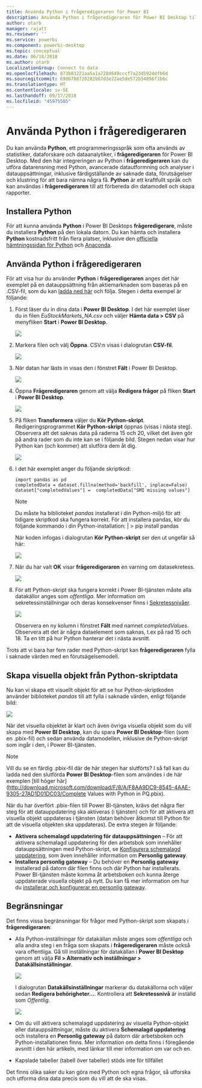 ```yaml
---
title: Använda Python i frågeredigeraren för Power BI
description: Använda Python i frågeredigeraren för Power BI Desktop till avancerade analyser
author: otarb
manager: rajatt
ms.reviewer: ''
ms.service: powerbi
ms.component: powerbi-desktop
ms.topic: conceptual
ms.date: 06/18/2018
ms.author: otarb
LocalizationGroup: Connect to data
ms.openlocfilehash: 873b83221aa5a1a728d648cccf7a23d5924dfb6d
ms.sourcegitcommit: 698b788720282b67d3e22ae5de572b54056f1b6c
ms.translationtype: HT
ms.contentlocale: sv-SE
ms.lasthandoff: 09/17/2018
ms.locfileid: "45975505"
---
```

# <a name="using-python-in-query-editor"></a>Använda Python i frågeredigeraren
Du kan använda **Python**, ett programmeringsspråk som ofta används av statistiker, dataforskare och dataanalytiker, i **frågeredigeraren** för Power BI Desktop. Med den här integreringen av Python i **frågeredigeraren** kan du utföra datarensning med Python, avancerade datautformning och analyser i datauppsättningar, inklusive färdigställande av saknade data, förutsägelser och klustring för att bara nämna några få. **Python** är ett kraftfullt språk och kan användas i **frågeredigeraren** till att förbereda din datamodell och skapa rapporter.

## <a name="installing-python"></a>Installera Python
För att kunna använda **Python** i Power BI Desktops **frågeredigerare**, måste du installera **Python** på den lokala datorn. Du kan hämta och installera **Python** kostnadsfritt från flera platser, inklusive den [officiella hämtningssidan för Python](https://www.python.org/) och [Anaconda](https://anaconda.org/anaconda/python/).

## <a name="using-python-in-query-editor"></a>Använda Python i frågeredigeraren
För att visa hur du använder **Python** i **frågeredigeraren** anges det här exemplet på en datauppsättning från aktiemarknaden som baseras på en .CSV-fil, som du kan [ladda ned här](http://download.microsoft.com/download/F/8/A/F8AA9DC9-8545-4AAE-9305-27AD1D01DC03/EuStockMarkets_NA.csv) och följa. Stegen i detta exempel är följande:

1. Först läser du in dina data i **Power BI Desktop**. I det här exemplet läser du in filen *EuStockMarkets_NA.csv* och väljer **Hämta data > CSV** på menyfliken **Start** i **Power BI Desktop**.
   
   ![](media/desktop-python-in-query-editor/python-in-query-editor-1.png)
2. Markera filen och välj **Öppna**. CSV:n visas i dialogrutan **CSV-fil**.
   
   ![](media/desktop-python-in-query-editor/python-in-query-editor-2.png)
3. När datan har lästs in visas den i fönstret **Fält** i Power BI Desktop.
   
   ![](media/desktop-python-in-query-editor/python-in-query-editor-3.png)
4. Öppna **Frågeredigeraren** genom att välja **Redigera frågor** på fliken **Start** i **Power BI Desktop**.
   
   ![](media/desktop-python-in-query-editor/python-in-query-editor-4.png)
5. På fliken **Transformera** väljer du **Kör Python-skript**. Redigeringsprogrammet **Kör Python-skript** öppnas (visas i nästa steg). Observera att det saknas data på raderna 15 och 20, vilket det även gör på andra rader som du inte kan se i följande bild. Stegen nedan visar hur Python kan (och kommer) att slutföra dem åt dig.
   
   ![](media/desktop-python-in-query-editor/python-in-query-editor-5.png)
6. I det här exemplet anger du följande skriptkod:
   
       import pandas as pd
       completedData = dataset.fillna(method='backfill', inplace=False)
       dataset["completedValues"] =  completedData["SMI missing values"]
   
   > [!NOTE]
   > Du måste ha biblioteket *pandas* installerat i din Python-miljö för att tidigare skriptkod ska fungera korrekt. För att installera pandas, kör du följande kommando i din Python-installation: |      > pip install pandas
   > 
   > 
   
   När koden infogas i dialogrutan **Kör Python-skript** ser den ut ungefär så här:
   
   ![](media/desktop-python-in-query-editor/python-in-query-editor-5b.png)
7. När du har valt **OK** visar **frågeredigeraren** en varning om datasekretess.
   
   ![](media/desktop-python-in-query-editor/python-in-query-editor-6.png)
8. För att Python-skript ska fungera korrekt i Power BI-tjänsten måste alla datakällor anges som *offentliga*. Mer information om sekretessinställningar och deras konsekvenser finns i [Sekretessnivåer](desktop-privacy-levels.md).
   
   ![](media/desktop-python-in-query-editor/python-in-query-editor-7.png)
   
   Observera en ny kolumn i fönstret **Fält** med namnet *completedValues*. Observera att det är några dataelement som saknas, t.ex på rad 15 och 18. Ta en titt på hur Python hanterar det i nästa avsnitt.
   

Trots att vi bara har fem rader med Python-skript kan **frågeredigeraren** fylla i saknade värden med en förutsägelsemodell.

## <a name="creating-visuals-from-python-script-data"></a>Skapa visuella objekt från Python-skriptdata
Nu kan vi skapa ett visuellt objekt för att se hur Python-skriptkoden använder biblioteket *pandas* till att fylla i saknade värden, enligt följande bild:

![](media/desktop-python-in-query-editor/python-in-query-editor-8.png)

När det visuella objektet är klart och även övriga visuella objekt som du vill skapa med **Power BI Desktop**, kan du spara **Power BI Desktop**-filen (som en .pbix-fil) och sedan använda datamodellen, inklusive de Python-skript som ingår i den, i Power BI-tjänsten.

> [!NOTE]
> Vill du se en färdig .pbix-fil där de här stegen har slutförts? I så fall kan du ladda ned den slutförda **Power BI Desktop**-filen som användes i de här exemplen [till höger här](http://download.microsoft.com/download/F/8/A/F8AA9DC9-8545-4AAE-9305-27AD1D01DC03/Complete Values with Python in PQ.pbix).
> 
> 

När du har överfört .pbix-filen till Power BI-tjänsten, krävs det några fler steg för att datauppdatering ska aktiveras (i tjänsten) och för att aktivera att visuella objekt uppdateras i tjänsten (datan behöver åtkomst till Python för att de visuella objekten ska uppdateras). De extra stegen är följande:

* **Aktivera schemalagd uppdatering för datauppsättningen** – För att aktivera schemalagd uppdatering för den arbetsbok som innehåller datauppsättningen med Python-skript, se [Konfigurera schemalagd uppdatering](refresh-scheduled-refresh.md), som även innehåller information om **Personlig gateway**.
* **Installera personlig gateway** – Du behöver en **Personlig gateway** installerad på datorn där filen finns och där Python har installerats. Power BI-tjänsten måste komma åt arbetsboken och kunna återge uppdaterade visuella objekt på nytt. Du kan få mer information om hur du [installerar och konfigurerar en personlig gateway](personal-gateway.md).

## <a name="limitations"></a>Begränsningar
Det finns vissa begränsningar för frågor med Python-skript som skapats i **frågeredigeraren**:

* Alla Python-inställningar för datakällan måste anges som *offentliga* och alla andra steg i en fråga som skapats i **frågeredigeraren** måste också vara offentliga. Gå till inställningar för datakällan i **Power BI Desktop** genom att välja **Fil > Alternativ och inställningar > Datakällsinställningar**.
  
  ![](media/desktop-python-in-query-editor/python-in-query-editor-9.png)
  
  I dialogrutan **Datakällsinställningar** markerar du datakällorna och väljer sedan **Redigera behörigheter...**. Kontrollera att **Sekretessnivå** är inställd som *Offentlig*.
  
  ![](media/desktop-python-in-query-editor/python-in-query-editor-10.png)    
* Om du vill aktivera schemalagd uppdatering av visuella Python-objekt eller datauppsättningar, måste du aktivera **Schemalagd uppdatering** och installera en **Personlig gateway** på datorn där arbetsboken och Python-installationen finns. Mer information om detta finns i föregående avsnitt i den här artikeln, med länkar till mer information om var och en.
* Kapslade tabeller (tabell över tabeller) stöds inte för tillfället 

Det finns olika saker du kan göra med Python och egna frågor, så utforska och utforma dina data precis som du vill att de ska visas.

